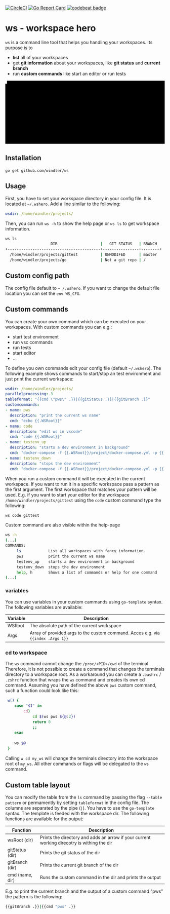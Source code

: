 [![CircleCI](https://circleci.com/gh/windler/ws.svg?style=svg)](https://circleci.com/gh/windler/ws) [![Go Report Card](https://goreportcard.com/badge/github.com/windler/ws)](https://goreportcard.com/report/github.com/windler/ws) [![codebeat badge](https://codebeat.co/badges/a03086b0-b04d-432f-924e-314ae55fb3b6)](https://codebeat.co/projects/github-com-windler-ws-master)
# ws - workspace hero
`ws` is a command line tool that helps you handling your workspaces. Its purpose is to
- **list** all of your workspaces
- get **git information** about your workspaces, like **git status** and **current branch**
- run **custom commands** like start an editor or run tests

![ws preview](ws.gif)

## Installation
`go get github.com/windler/ws`

## Usage
First, you have to set your workspace directory in your config file. It is located at `~/.wshero`. Add a line similar to the following:
```yaml
wsdir: /home/windler/projects/
```
 Then, you can run `ws -h` to show the help page or `ws ls` to get workspace information.
```bash
ws ls
                    DIR                   |   GIT STATUS   | BRANCH
+-----------------------------------------+----------------+--------+
  /home/windler/projects/gittest          | UNMODIFED      | master
  /home/windler/projects/go               | Not a git repo | /

```

## Custom config path
The config file default to `~ /.wshero`. If you want to change the default file location you can set the `env WS_CFG`.

## Custom commands
You can create your own command which can be executed on your workspaces. With custom commands you can e.g.:
- start test environment
- run vsc commands
- run tests
- start editor
- ...

To define you own commands edit your config file (default `~/.wshero`). The following example shows commands to start/stop an test environment and just print the current workspace:

```yaml
wsdir: /home/windler/projects/
parallelprocessing: 3
tableformat: "{{cmd \"pws\" .}}|{{gitStatus .}}|{{gitBranch .}}"
customcommands:
- name: pws
  description: "print the current ws name"
  cmd: "echo {{.WSRoot}}"
- name: code
  description: "edit ws in vscode"
  cmd: "code {{.WSRoot}}"
- name: testenv_up
  description: "starts a dev environment in background"
  cmd: "docker-compose -f {{.WSRoot}}/project/docker-compose.yml -p {{.WSRoot}} up -d"
- name: testenv_down
  description: "stops the dev environment"
  cmd: "docker-compose -f {{.WSRoot}}/project/docker-compose.yml -p {{.WSRoot}} down"
```

When you run a custom command it will be executed in the current workspace. If you want to run it in a specific workspace pass a pattern as the first argument. The first workspace that matches your pattern will be used. E.g. if you want to start your editor for the workspace `/home/windler/projects/gittest` using the `code` custom command type the following: 
```bash
ws code gittest
``` 

Custom command are also visible within the help-page

```bash
ws -h
(...)
COMMANDS:
     ls            List all workspaces with fancy information.
     pws           print the current ws name
     testenv_up    starts a dev environment in background
     testenv_down  stops the dev environment
     help, h       Shows a list of commands or help for one command
(...)
```

### variables
You can use variables in your custom cammands using `go-template` syntax. The following variables are available:

| Variable       | Description                                        |
|----------------|----------------------------------------------------|
| WSRoot         | The absolute path of the current workspace         |
| Args           | Array of provided args to the custom command. Acces e.g. via `{{index .Args 1}}`         |

### cd to workspace
The `ws` command cannot change the `/proc/<PID>/cwd` of the terminal. Therefore, it is not possible to create a command that changes the terminals directory to a workspace root. As a workaround you can create a `.bashrc` / `.zshrc` function that wraps the `ws` command and creates its own cd command. Assuming you have defined the above `pws` custom command, such a function could look like this:

```bash
 w() {
    case "$1" in
        cd)
            cd $(ws pws ${@:2})
            return 0
            ;;
    esac

    ws $@
 }
``` 

Calling `w cd my_ws` will change the terminals directory into the workspace root of `my_ws`. All other commands or flags will be delegated to the `ws` command.  

## Custom table layout
You can modify the table from the `ls` command by passing the flag `--table pattern` or permamently by setting `tableformat` in the config file. The columns are separated by the pipe (`|`). You have to use the `go-template` syntax. The template is feeded with the workspace dir. The following functions are available for the output:

| Function            | Description                                                                                 |
|---------------------|---------------------------------------------------------------------------------------------|
| wsRoot (dir)        | Prints the directory and adds an arrow if your current working direcotry is withing the dir |
| gitStatus (dir)     | Prints the git status of the dir                                                            |
| gitBranch (dir)     | Prints the current git branch of the dir                                                    |
| cmd (name, dir)     | Runs the custom command in the dir and prints the output                                    |

E.g. to print the current branch and the output of a custom command "pws" the pattern is the following: 
```bash
{{gitBranch .}}|{{cmd "pws" .}}
```
